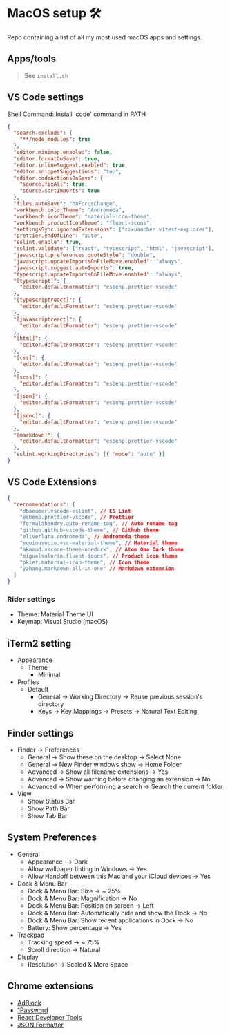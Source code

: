 # MacOS setup 🛠

Repo containing a list of all my most used macOS apps and settings.

## Apps/tools

> See `install.sh`

## VS Code settings

Shell Command: Install 'code' command in PATH

```json
{
  "search.exclude": {
    "**/node_modules": true
  },
  "editor.minimap.enabled": false,
  "editor.formatOnSave": true,
  "editor.inlineSuggest.enabled": true,
  "editor.snippetSuggestions": "top",
  "editor.codeActionsOnSave": {
    "source.fixAll": true,
    "source.sortImports": true
  },
  "files.autoSave": "onFocusChange",
  "workbench.colorTheme": "Andromeda",
  "workbench.iconTheme": "material-icon-theme",
  "workbench.productIconTheme": "fluent-icons",
  "settingsSync.ignoredExtensions": ["zixuanchen.vitest-explorer"],
  "prettier.endOfLine": "auto",
  "eslint.enable": true,
  "eslint.validate": ["react", "typescript", "html", "javascript"],
  "javascript.preferences.quoteStyle": "double",
  "javascript.updateImportsOnFileMove.enabled": "always",
  "javascript.suggest.autoImports": true,
  "typescript.updateImportsOnFileMove.enabled": "always",
  "[typescript]": {
    "editor.defaultFormatter": "esbenp.prettier-vscode"
  },
  "[typescriptreact]": {
    "editor.defaultFormatter": "esbenp.prettier-vscode"
  },
  "[javascriptreact]": {
    "editor.defaultFormatter": "esbenp.prettier-vscode"
  },
  "[html]": {
    "editor.defaultFormatter": "esbenp.prettier-vscode"
  },
  "[css]": {
    "editor.defaultFormatter": "esbenp.prettier-vscode"
  },
  "[scss]": {
    "editor.defaultFormatter": "esbenp.prettier-vscode"
  },
  "[json]": {
    "editor.defaultFormatter": "esbenp.prettier-vscode"
  },
  "[jsonc]": {
    "editor.defaultFormatter": "esbenp.prettier-vscode"
  },
  "[markdown]": {
    "editor.defaultFormatter": "esbenp.prettier-vscode"
  },
  "eslint.workingDirectories": [{ "mode": "auto" }]
}
```

## VS Code Extensions

```json
{
  "recommendations": [
    "dbaeumer.vscode-eslint", // ES Lint
    "esbenp.prettier-vscode", // Prettier
    "formulahendry.auto-rename-tag", // Auto rename tag
    "github.github-vscode-theme", // Github theme
    "eliverlara.andromeda", // Andromeda theme
    "equinusocio.vsc-material-theme", // Material theme
    "akamud.vscode-theme-onedark", // Atom One Dark theme
    "miguelsolorio.fluent-icons", // Product icon theme
    "pkief.material-icon-theme", // Icon theme
    "yzhang.markdown-all-in-one" // Markdown extension
  ]
}
```

### Rider settings

- Theme: Material Theme UI
- Keymap: Visual Studio (macOS) 

## iTerm2 setting

- Appearance
  - Theme
    - Minimal
- Profiles
  - Default
    - General -> Working Directory -> Reuse previous session's directory
    - Keys -> Key Mappings -> Presets -> Natural Text Editing

## Finder settings

- Finder -> Preferences
  - General -> Show these on the desktop -> Select None
  - General -> New Finder windows show -> Home Folder
  - Advanced -> Show all filename extensions -> Yes
  - Advanced -> Show warning before changing an extension -> No
  - Advanced -> When performing a search -> Search the current folder
- View
  - Show Status Bar
  - Show Path Bar
  - Show Tab Bar

## System Preferences

- General
  - Appearance --> Dark
  - Allow wallpaper tinting in Windows -> Yes
  - Allow Handoff between this Mac and your iCloud devices -> Yes
- Dock & Menu Bar
  - Dock & Menu Bar: Size -> ~ 25%
  - Dock & Menu Bar: Magnification -> No
  - Dock & Menu Bar: Position on screen -> Left
  - Dock & Menu Bar: Automatically hide and show the Dock -> No
  - Dock & Menu Bar: Show recent applications in Dock -> No
  - Battery: Show percentage -> Yes
- Trackpad
  - Tracking speed -> ~ 75%
  - Scroll direction -> Natural
- Display
  - Resolution -> Scaled & More Space

## Chrome extensions

- [AdBlock](https://chrome.google.com/webstore/detail/adblock-%E2%80%94-best-ad-blocker/gighmmpiobklfepjocnamgkkbiglidom)
- [1Password](https://chrome.google.com/webstore/detail/1password-%E2%80%93-password-mana/aeblfdkhhhdcdjpifhhbdiojplfjncoa)
- [React Developer Tools](https://chrome.google.com/webstore/detail/react-developer-tools/fmkadmapgofadopljbjfkapdkoienihi)
- [JSON Formatter](https://chrome.google.com/webstore/detail/json-formatter/bcjindcccaagfpapjjmafapmmgkkhgoa)
